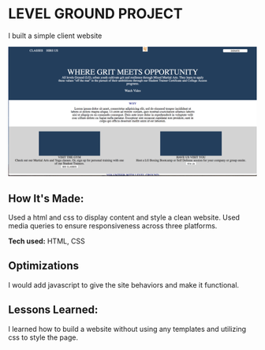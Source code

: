 # LEVEL GROUND PROJECT
I built a simple client website

![Level Ground picture](levelground.png)

## How It's Made:
Used a html and css to display content and style a clean website. Used media queries to ensure responsiveness across three platforms.

**Tech used:** HTML, CSS

## Optimizations
I would add javascript to give the site behaviors and make it functional.

## Lessons Learned:

I learned how to build a website without using any templates and utilizing css to style the page.
